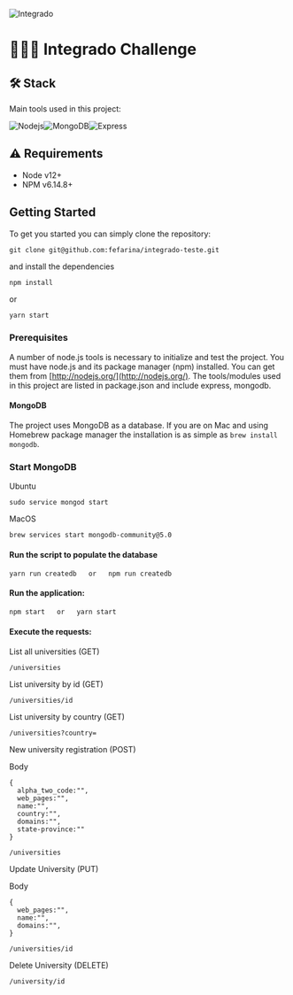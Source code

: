 
![Integrado](https://www.bis2bis.com.br/wp-content/uploads/2020/06/integrado-parceiro-bis2bis.png)

# 👨🏻‍💻 Integrado Challenge

## 🛠 Stack

Main tools used in this project:


![Nodejs](https://img.shields.io/badge/Node.js-43853D?style=for-the-badge&logo=node.js&logoColor=white)![MongoDB](https://img.shields.io/badge/MongoDB-4EA94B?style=for-the-badge&logo=mongodb&logoColor=white)![Express](https://img.shields.io/badge/Express.js-404D59?style=for-the-badge)


## ⚠️ Requirements

- Node v12+
- NPM v6.14.8+


## Getting Started
To get you started you can simply clone the repository:

```
git clone git@github.com:fefarina/integrado-teste.git
```
and install the dependencies
```
npm install
```
or

```sh
yarn start
```

### Prerequisites


A number of node.js tools is necessary to initialize and test the project. You must have node.js and its package manager (npm) installed. You can get them from  [http://nodejs.org/](http://nodejs.org/). The tools/modules used in this project are listed in package.json and include express, mongodb.

#### MongoDB
The project uses MongoDB as a database. If you are on Mac and using Homebrew package manager the installation is as simple as `brew install mongodb`.
### Start MongoDB

Ubuntu
```
sudo service mongod start
```

MacOS
```
brew services start mongodb-community@5.0
```

#### Run the script to populate the database
```
yarn run createdb   or   npm run createdb
```

#### Run the application:


```sh
npm start   or   yarn start
```


#### Execute the requests:

List all universities (GET)

````
/universities
````

List university by id (GET)
````
/universities/id
````

List university by country (GET)
````
/universities?country=
````

New university registration (POST)

Body
````
{
  alpha_two_code:"",
  web_pages:"",
  name:"",
  country:"",
  domains:"",
  state-province:""
}
````
````
/universities
````

Update University (PUT)

Body
````
{
  web_pages:"",
  name:"",
  domains:"",
}
````
````
/universities/id
````

Delete University (DELETE)
````
/university/id
````
